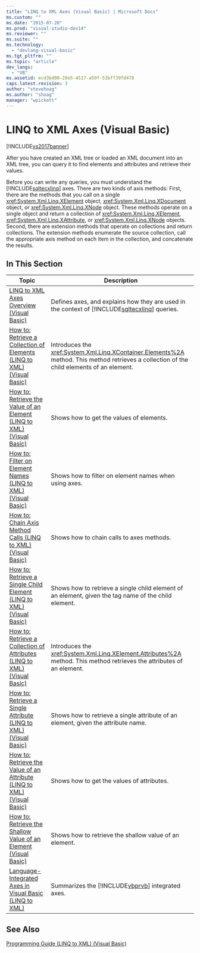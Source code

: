 ```yaml
---
title: "LINQ to XML Axes (Visual Basic) | Microsoft Docs"
ms.custom: ""
ms.date: "2015-07-20"
ms.prod: "visual-studio-dev14"
ms.reviewer: ""
ms.suite: ""
ms.technology: 
  - "devlang-visual-basic"
ms.tgt_pltfrm: ""
ms.topic: "article"
dev_langs: 
  - "VB"
ms.assetid: ecd3bd00-28e5-4517-a59f-53bff39fd478
caps.latest.revision: 3
author: "stevehoag"
ms.author: "shoag"
manager: "wpickett"
---
```

# LINQ to XML Axes (Visual Basic)
[!INCLUDE[vs2017banner](../../../../includes/vs2017banner.md)]

After you have created an XML tree or loaded an XML document into an XML tree, you can query it to find elements and attributes and retrieve their values.  
  
 Before you can write any queries, you must understand the [!INCLUDE[sqltecxlinq](../../../../includes/sqltecxlinq-md.md)] axes. There are two kinds of axis methods: First, there are the methods that you call on a single <xref:System.Xml.Linq.XElement> object, <xref:System.Xml.Linq.XDocument> object, or <xref:System.Xml.Linq.XNode> object. These methods operate on a single object and return a collection of <xref:System.Xml.Linq.XElement>, <xref:System.Xml.Linq.XAttribute>, or <xref:System.Xml.Linq.XNode> objects. Second, there are extension methods that operate on collections and return collections. The extension methods enumerate the source collection, call the appropriate axis method on each item in the collection, and concatenate the results.  
  
## In This Section  
  
|Topic|Description|  
|-----------|-----------------|  
|[LINQ to XML Axes Overview (Visual Basic)](../../../../visual-basic/programming-guide/concepts/linq/linq-to-xml-axes-overview.md)|Defines axes, and explains how they are used in the context of [!INCLUDE[sqltecxlinq](../../../../includes/sqltecxlinq-md.md)] queries.|  
|[How to: Retrieve a Collection of Elements (LINQ to XML) (Visual Basic)](../../../../visual-basic/programming-guide/concepts/linq/how-to-retrieve-a-collection-of-elements-linq-to-xml.md)|Introduces the <xref:System.Xml.Linq.XContainer.Elements%2A> method. This method retrieves a collection of the child elements of an element.|  
|[How to: Retrieve the Value of an Element (LINQ to XML) (Visual Basic)](../../../../visual-basic/programming-guide/concepts/linq/how-to-retrieve-the-value-of-an-element-linq-to-xml.md)|Shows how to get the values of elements.|  
|[How to: Filter on Element Names (LINQ to XML) (Visual Basic)](../../../../visual-basic/programming-guide/concepts/linq/how-to-filter-on-element-names-linq-to-xml.md)|Shows how to filter on element names when using axes.|  
|[How to: Chain Axis Method Calls (LINQ to XML) (Visual Basic)](../../../../visual-basic/programming-guide/concepts/linq/how-to-chain-axis-method-calls-linq-to-xml.md)|Shows how to chain calls to axes methods.|  
|[How to: Retrieve a Single Child Element (LINQ to XML) (Visual Basic)](../../../../visual-basic/programming-guide/concepts/linq/how-to-retrieve-a-single-child-element-linq-to-xml.md)|Shows how to retrieve a single child element of an element, given the tag name of the child element.|  
|[How to: Retrieve a Collection of Attributes (LINQ to XML) (Visual Basic)](../../../../visual-basic/programming-guide/concepts/linq/how-to-retrieve-a-collection-of-attributes-linq-to-xml.md)|Introduces the <xref:System.Xml.Linq.XElement.Attributes%2A> method. This method retrieves the attributes of an element.|  
|[How to: Retrieve a Single Attribute (LINQ to XML) (Visual Basic)](../../../../visual-basic/programming-guide/concepts/linq/how-to-retrieve-a-single-attribute-linq-to-xml.md)|Shows how to retrieve a single attribute of an element, given the attribute name.|  
|[How to: Retrieve the Value of an Attribute (LINQ to XML) (Visual Basic)](../../../../visual-basic/programming-guide/concepts/linq/how-to-retrieve-the-value-of-an-attribute-linq-to-xml.md)|Shows how to get the values of attributes.|  
|[How to: Retrieve the Shallow Value of an Element (Visual Basic)](../../../../visual-basic/programming-guide/concepts/linq/how-to-retrieve-the-shallow-value-of-an-element.md)|Shows how to retrieve the shallow value of an element.|  
|[Language-Integrated Axes in Visual Basic (LINQ to XML)](../../../../visual-basic/programming-guide/concepts/linq/language-integrated-axes-in-visual-basic-linq-to-xml.md)|Summarizes the [!INCLUDE[vbprvb](../../../../includes/vbprvb-md.md)] integrated axes.|  
  
## See Also  
 [Programming Guide (LINQ to XML) (Visual Basic)](../../../../visual-basic/programming-guide/concepts/linq/programming-guide-linq-to-xml.md)